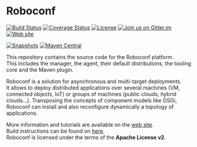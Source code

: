 # Roboconf 
[![Build Status](http://travis-ci.org/roboconf/roboconf-platform.png?branch=master)](http://travis-ci.org/roboconf/roboconf-platform/builds)
[![Coverage Status](https://coveralls.io/repos/roboconf/roboconf-platform/badge.svg?branch=master&service=github)](https://coveralls.io/github/roboconf/roboconf-platform?branch=master)
[![License](https://img.shields.io/hexpm/l/plug.svg)](http://www.apache.org/licenses/LICENSE-2.0)
[![Join us on Gitter.im](https://img.shields.io/badge/gitter-join%20chat-brightgreen.svg)](https://gitter.im/roboconf/roboconf)
[![Web site](https://img.shields.io/badge/website-roboconf.net-b23e4b.svg)](http://roboconf.net)

[![Snapshots](https://img.shields.io/badge/Snapshots%20on-Sonatype-orange.svg)](https://oss.sonatype.org/content/repositories/snapshots/net/roboconf/)
[![Maven Central](https://img.shields.io/badge/Releases%20on-Maven%20Central-yellow.svg)](http://repo1.maven.org/maven2/net/roboconf/)

This repository contains the source code for the Roboconf platform.  
This includes the manager, the agent, their default distributions, the tooling core and the Maven plugin.

Roboconf is a solution for asynchronous and multi-target deployments.  
It allows to deploy distributed applications over several machines (VM, connected objects, IoT) or
groups of machines (public clouds, hybrid clouds...). Transposing the concepts of component models like OSGi,
Roboconf can install and also reconfigure dynamically a topology of applications.

More information and tutorials are available on the [web site](http://roboconf.net).  
Build instructions can be found on [here](http://roboconf.net/en/sources.html).  
Roboconf is licensed under the terms of the **Apache License v2**.
